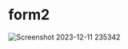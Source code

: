 # form2
![Screenshot 2023-12-11 235342](https://github.com/40654065/form2/assets/152056569/1f9298d0-75d4-45fe-a967-2336ae481fb1)

